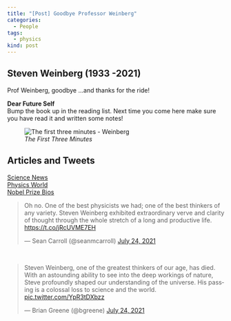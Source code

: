 ```yaml
---
title: "[Post] Goodbye Professor Weinberg"
categories:
  - People
tags:
  - physics
kind: post
---
```


## Steven Weinberg (1933 -2021)

Prof Weinberg, goodbye ...and thanks for the ride!

<p class="notice--warning"><strong>Dear Future Self</strong><br>Bump the book up in the reading list. Next time you come here make sure you have read it and written some notes!</p>

<figure style="width: 400px">
<!-- class="align-left"> -->
<img alt="The first three minutes - Weinberg" src="{{ site.baseurl }}/assets/covers/weinberg-tftm.jpg">
              <figcaption><em>The First Three Minutes</em></figcaption>
</figure>

## Articles and Tweets

<a href="https://www.sciencenews.org/article/steven-weinberg-death-physics-electromagnetism-standard-model" target="_blank">Science News</a><br>
<a href="https://physicsworld.com/a/us-nobel-prize-winning-physicist-steven-weinberg-dies-aged-88/" target="_blank">Physics World</a><br>
<a href="https://www.nobelprize.org/prizes/physics/1979/weinberg/biographical/" target="_blank">Nobel Prize Bios</a><br>

<blockquote class="twitter-tweet"><p lang="en" dir="ltr">Oh no. One of the best physicists we had; one of the best thinkers of any variety. Steven Weinberg exhibited extraordinary verve and clarity of thought through the whole stretch of a long and productive life. <a href="https://t.co/jRcUVME7EH">https://t.co/jRcUVME7EH</a></p>&mdash; Sean Carroll (@seanmcarroll) <a href="https://twitter.com/seanmcarroll/status/1418804903871356930?ref_src=twsrc%5Etfw">July 24, 2021</a></blockquote> <script async src="https://platform.twitter.com/widgets.js" charset="utf-8"></script>

<br>
<blockquote class="twitter-tweet"><p lang="en" dir="ltr">Steven Weinberg, one of the greatest thinkers of our age, has died. With an astounding ability to see into the deep workings of nature, Steve profoundly shaped our understanding of the universe. His passing is a colossal loss to science and the world. <a href="https://t.co/YpR3tDXbzz">pic.twitter.com/YpR3tDXbzz</a></p>&mdash; Brian Greene (@bgreene) <a href="https://twitter.com/bgreene/status/1418962946378567687?ref_src=twsrc%5Etfw">July 24, 2021</a></blockquote> <script async src="https://platform.twitter.com/widgets.js" charset="utf-8"></script>

